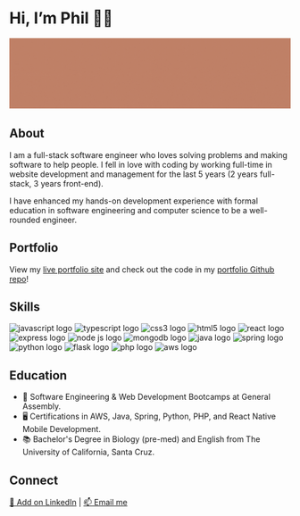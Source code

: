 <html>
<head>
</head>
<body>
  <h1>Hi, I’m Phil 👋🏼 </h1>
  <img src="/banner.gif" alt="Image that says "Phil Garbrecht Full-Stack Software Engineer">         
  
  <h2>About</h2>      
  <p>I am a full-stack software engineer who loves solving problems and making software to help people. I fell in love with coding by working full-time in website development and management for the last 5 years (2 years full-stack, 3 years front-end).</p>
  <p>I have enhanced my hands-on development experience with formal education in software engineering and computer science to be a well-rounded engineer.</p>
  
  <h2>Portfolio</h2>    
  <p>View my <a href = "https://pgarbrecht.github.io">live portfolio site</a> and check out the code in my <a href = "https://github.com/pgarbrecht/pgarbrecht.github.io">portfolio Github repo</a>!</p>
  
  <h2>Skills</h2>   <!--Note: the space needs to be below this for proper formatting -->
                                                                                             
  <img src="https://cdn.jsdelivr.net/gh/devicons/devicon/icons/javascript/javascript-plain.svg" height="60px" alt="javascript logo"/> <img src="https://cdn.jsdelivr.net/gh/devicons/devicon/icons/typescript/typescript-original.svg" height="60px" alt="typescript logo"/> <img src="https://cdn.jsdelivr.net/gh/devicons/devicon/icons/css3/css3-plain-wordmark.svg" height="60px" alt="css3 logo"/> <img src="https://cdn.jsdelivr.net/gh/devicons/devicon/icons/html5/html5-plain-wordmark.svg" height="60px" alt="html5 logo"/> <img src="https://cdn.jsdelivr.net/gh/devicons/devicon/icons/react/react-original-wordmark.svg" height="60px" alt="react logo"/> <img src="https://cdn.jsdelivr.net/gh/devicons/devicon/icons/express/express-original-wordmark.svg" height="60px" alt="express logo"/> <img src="https://cdn.jsdelivr.net/gh/devicons/devicon/icons/nodejs/nodejs-plain-wordmark.svg" height="60px" alt="node js logo"/> <img src="https://cdn.jsdelivr.net/gh/devicons/devicon/icons/mongodb/mongodb-plain-wordmark.svg" height="60px" alt="mongodb logo"/> <img src="https://cdn.jsdelivr.net/gh/devicons/devicon/icons/java/java-plain-wordmark.svg" height="60px" alt="java logo"/> <img src="https://cdn.jsdelivr.net/gh/devicons/devicon/icons/spring/spring-plain-wordmark.svg" height="60px" alt="spring logo"/> <img src="https://cdn.jsdelivr.net/gh/devicons/devicon/icons/python/python-original-wordmark.svg" height="60px" alt="python logo"/> <img src="https://cdn.jsdelivr.net/gh/devicons/devicon/icons/flask/flask-original-wordmark.svg" height="60px" alt="flask logo"/> <img src="https://cdn.jsdelivr.net/gh/devicons/devicon/icons/php/php-plain.svg" height="60px" alt="php logo"/> <img src="https://cdn.jsdelivr.net/gh/devicons/devicon/icons/amazonwebservices/amazonwebservices-original-wordmark.svg" height="60px" alt="aws logo"/> 

  <h2>Education</h2>                                                                                                                 
  <ul>
    <li>🥾 Software Engineering & Web Development Bootcamps at General Assembly.</li>
    <li>🖥️ Certifications in AWS, Java, Spring, Python, PHP, and React Native Mobile Development.</li>
    <li>📚 Bachelor's Degree in Biology (pre-med) and English from The University of California, Santa Cruz.</li>
  </ul>
  
  <h2>Connect</h2> 
  <a href = "https://www.linkedin.com/in/philgarbrecht/">🔗 Add on LinkedIn</a> | <a href = "mailto: philgarbrecht@gmail.com">📫 Email me</a>                                                                                                                             
  </body>
</html>
